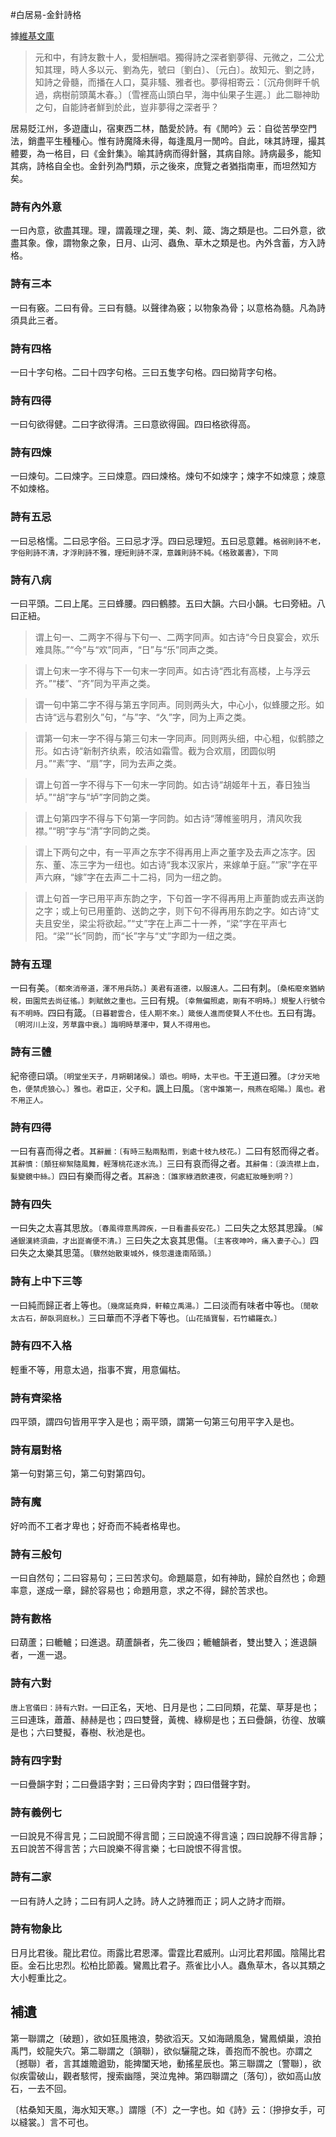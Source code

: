 #白居易-金針詩格


據[維基文庫](https://zh.wikisource.org/zh-hant/金針詩格)

>元和中，有詩友數十人，愛相酬唱。獨得詩之深者劉夢得、元微之，二公尤知其理，時人多以元、劉為先，號曰〔劉白〕、〔元白〕。故知元、劉之詩，知詩之骨髓，而播在人口，莫非騷、雅者也。夢得相寄云：〔沉舟側畔千帆過，病樹前頭萬木春。〕〔雪裡高山頭白早，海中仙果子生遲。〕此二聯神助之句，自能詩者鮮到於此，豈非夢得之深者乎？

居易貶江州，多遊廬山，宿東西二林，酷愛於詩。有《閒吟》云：自從苦學空門法，銷盡平生種種心。惟有詩魔降未得，每逢風月一閒吟。自此，味其詩理，撮其體要，為一格目，曰《金針集》。喻其詩病而得針醫，其病自除。詩病最多，能知其病，詩格自全也。金針列為門類，示之後來，庶覽之者猶指南車，而坦然知方矣。

### 詩有內外意

一曰內意，欲盡其理。理，謂義理之理，美、刺、箴、誨之類是也。二曰外意，欲盡其象。像，謂物象之象，日月、山河、蟲魚、草木之類是也。內外含蓄，方入詩格。

### 詩有三本

一曰有竅。二曰有骨。三曰有髓。以聲律為竅；以物象為骨；以意格為髓。凡為詩須具此三者。

### 詩有四格

一曰十字句格。二曰十四字句格。三曰五隻字句格。四曰拗背字句格。

### 詩有四得

一曰句欲得健。二曰字欲得清。三曰意欲得圓。四曰格欲得高。

### 詩有四煉

一曰煉句。二曰煉字。三曰煉意。四曰煉格。煉句不如煉字；煉字不如煉意；煉意不如煉格。

### 詩有五忌

一曰忌格懦。二曰忌字俗。三曰忌才浮。四曰忌理短。五曰忌意雜。`格弱則詩不老，字俗則詩不清，才浮則詩不雅，理短則詩不深，意雜則詩不純。《格致叢書》，下同`

### 詩有八病

一曰平頭。二曰上尾。三曰蜂腰。四曰鶴膝。五曰大韻。六曰小韻。七曰旁紐。八曰正紐。

> 谓上句一、二两字不得与下句一、二两字同声。如古诗“今日良宴会，欢乐难具陈。”“今”与“欢”同声，“日”与“乐”同声之类。

> 谓上句末一字不得与下一句末一字同声。如古诗“西北有高楼，上与浮云齐。”“楼”、“齐”同为平声之类。

> 谓一句中第二字不得与第五字同声。同则两头大，中心小，似蜂腰之形。如古诗“远与君别久”句，“与”字、“久”字，同为上声之类。

> 谓第一句末一字不得与第三句末一字同声。同则两头细，中心粗，似鹤膝之形。如古诗“新制齐纨素，皎洁如霜雪。截为合欢扇，团圆似明月。”“素”字、“扇”字，同为去声之类。

> 谓上句首一字不得与下一句末一字同韵。如古诗“胡姬年十五，春日独当垆。”“胡”字与“垆”字同韵之类。

> 谓上句第四字不得与下句第一字同韵。如古诗“薄帷鉴明月，清风吹我襟。”“明”字与“清”字同韵之类。

> 谓上下两句之中，有一平声之东字不得再用上声之董字及去声之冻字。因东、董、冻三字为一纽也。如古诗“我本汉家片，来嫁单于庭。”“家”字在平声六麻，“嫁”字在去声二十二祃，同为一纽之韵。

> 谓上句首一字已用平声东韵之字，下句首一字不得再用上声董韵或去声送韵之字；或上句已用董韵、送韵之字，则下句不得再用东韵之字。如古诗“丈夫且安坐，梁尘将欲起。”“丈”字在上声二十一养，“梁”字在平声七阳。“梁”“长”同韵，而“长”字与“丈”字即为一纽之类。

### 詩有五理

一曰有美。`〔都來消帝道，渾不用兵防。〕美君有道德，以服遠人。`二曰有刺。`〔桑柘廢來猶納稅，田園荒去尚征徭。〕刺賦斂之重也。`三曰有規。`〔幸無偏照處，剛有不明時。〕規聖人行號令有不明時。`四曰有箴。`〔日暮碧雲合，佳人期不來。〕箴佞人進而使賢人不仕也。`五曰有誨。`〔明河川上沒，芳草露中衰。〕誨明時草澤中，賢人不得用也。`

### 詩有三體

紀帝德曰頌。`〔明堂坐天子，月朔朝諸侯。〕頌也。明時，太平也。`干王道曰雅。`〔才分天地色，便禁虎狼心。〕雅也。君臣正，父子和。`諷上曰風。`〔宮中誰第一，飛燕在昭陽。〕風也。君不用正人。`

### 詩有四得

一曰有喜而得之者。`其辭麗：〔有時三點兩點雨，到處十枝九枝花。〕`二曰有怒而得之者。`其辭憤：〔顛狂柳絮隨風舞，輕薄桃花逐水流。〕`三曰有哀而得之者。`其辭傷：〔淚流襟上血，髮變鏡中絲。〕`四曰有樂而得之者。`其辭逸：〔誰家綠酒飲連夜，何處紅妝睡到明？〕`

### 詩有四失

一曰失之太喜其思放。`〔春風得意馬蹄疾，一日看盡長安花。〕`二曰失之太怒其思躁。`〔解通銀漢終須曲，才出崑崙便不清。〕`三曰失之太哀其思傷。`〔主客夜呻吟，痛入妻子心。〕`四曰失之太樂其思蕩。`〔驟然始散東城外，倏忽還逢南陌頭。〕`

### 詩有上中下三等

一曰純而歸正者上等也。`〔幾席延堯舜，軒轅立禹湯。〕`二曰淡而有味者中等也。`〔閒欹太古石，醉臥洞庭秋。〕`三曰華而不浮者下等也。`〔山花插寶髻，石竹繡羅衣。〕`

### 詩有四不入格

輕重不等，用意太過，指事不實，用意偏枯。

### 詩有齊梁格

四平頭，謂四句皆用平字入是也；兩平頭，謂第一句第三句用平字入是也。

### 詩有扇對格

第一句對第三句，第二句對第四句。

### 詩有魔

好吟而不工者才卑也；好奇而不純者格卑也。

### 詩有三般句

一曰自然句；二曰容易句；三曰苦求句。命題屬意，如有神助，歸於自然也；命題率意，遂成一章，歸於容易也；命題用意，求之不得，歸於苦求也。

### 詩有數格

曰葫蘆；曰轆轤；曰進退。葫蘆韻者，先二後四；轆轤韻者，雙出雙入；進退韻者，一進一退。

### 詩有六對

`唐上官儀曰：詩有六對。`一曰正名，天地、日月是也；二曰同類，花葉、草芽是也；三曰連珠，蕭蕭、赫赫是也；四曰雙聲，黃槐、綠柳是也；五曰疊韻，彷徨、放曠是也；六曰雙擬，春樹、秋池是也。

### 詩有四字對

一曰疊韻字對；二曰疊語字對；三曰骨肉字對；四曰借聲字對。

### 詩有義例七

一曰說見不得言見；二曰說聞不得言聞；三曰說遠不得言遠；四曰說靜不得言靜；五曰說苦不得言苦；六曰說樂不得言樂；七曰說恨不得言恨。

### 詩有二家

一曰有詩人之詩；二曰有詞人之詩。詩人之詩雅而正；詞人之詩才而辯。

### 詩有物象比

日月比君後。龍比君位。雨露比君恩澤。雷霆比君威刑。山河比君邦國。陰陽比君臣。金石比忠烈。松柏比節義。鸞鳳比君子。燕雀比小人。蟲魚草木，各以其類之大小輕重比之。

## 補遺

第一聯謂之〔破題〕，欲如狂風捲浪，勢欲滔天。又如海鷗風急，鸞鳳傾巢，浪拍禹門，蛟龍失穴。第二聯謂之〔頷聯〕，欲似驪龍之珠，善抱而不脫也。亦謂之〔撼聯〕者，言其雄贍遒勁，能捭闔天地，動搖星辰也。第三聯謂之〔警聯〕，欲似疾雷破山，觀者駭愕，搜索幽隱，哭泣鬼神。第四聯謂之〔落句〕，欲如高山放石，一去不回。

〔枯桑知天風，海水知天寒。〕謂隱〔不〕之一字也。如《詩》云：〔摻摻女手，可以縫裳。〕言不可也。
